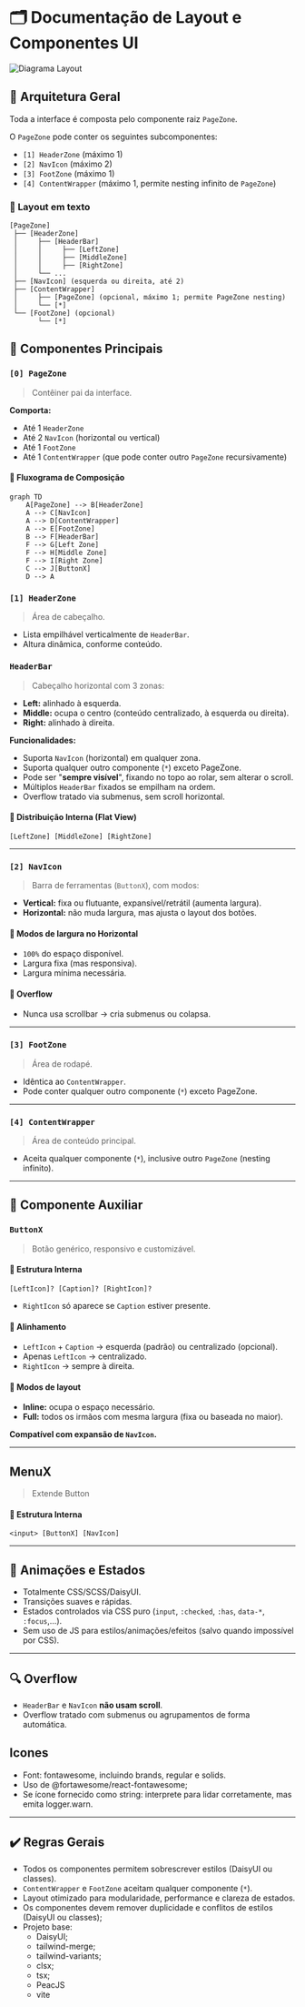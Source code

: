 # 🗂️ Documentação de Layout e Componentes UI

<img src="ui.svg" alt="Diagrama Layout" style="max-height:40vh;">

## 🔷 Arquitetura Geral

Toda a interface é composta pelo componente raiz `PageZone`.

O `PageZone` pode conter os seguintes subcomponentes:

- `[1] HeaderZone` (máximo 1)
- `[2] NavIcon` (máximo 2)
- `[3] FootZone` (máximo 1)
- `[4] ContentWrapper` (máximo 1, permite nesting infinito de `PageZone`)

### 📜 Layout em texto

```
[PageZone]
 ├── [HeaderZone]
 │     ├── [HeaderBar]
 │     │     ├── [LeftZone]
 │     │     ├── [MiddleZone]
 │     │     ├── [RightZone]
 │     └── ...
 ├── [NavIcon] (esquerda ou direita, até 2)
 ├── [ContentWrapper]
 │     ├── [PageZone] (opcional, máximo 1; permite PageZone nesting)
 │     └── [*]
 └── [FootZone] (opcional)
       └── [*]
```

## 🔹 Componentes Principais

### `[0] PageZone`

> Contêiner pai da interface.

**Comporta:**

- Até 1 `HeaderZone`
- Até 2 `NavIcon` (horizontal ou vertical)
- Até 1 `FootZone`
- Até 1 `ContentWrapper` (que pode conter outro `PageZone` recursivamente)

#### 🧩 Fluxograma de Composição

```mermaid
graph TD
    A[PageZone] --> B[HeaderZone]
    A --> C[NavIcon]
    A --> D[ContentWrapper]
    A --> E[FootZone]
    B --> F[HeaderBar]
    F --> G[Left Zone]
    F --> H[Middle Zone]
    F --> I[Right Zone]
    C --> J[ButtonX]
    D --> A
```

### `[1] HeaderZone`

> Área de cabeçalho.

- Lista empilhável verticalmente de `HeaderBar`.
- Altura dinâmica, conforme conteúdo.

### `HeaderBar`

> Cabeçalho horizontal com 3 zonas:

- **Left:** alinhado à esquerda.
- **Middle:** ocupa o centro (conteúdo centralizado, à esquerda ou direita).
- **Right:** alinhado à direita.

**Funcionalidades:**

- Suporta `NavIcon` (horizontal) em qualquer zona.
- Suporta qualquer outro componente (`*`) exceto PageZone.
- Pode ser "**sempre visível**", fixando no topo ao rolar, sem alterar o scroll.
- Múltiplos `HeaderBar` fixados se empilham na ordem.
- Overflow tratado via submenus, sem scroll horizontal.

#### 📐 Distribuição Interna (Flat View)

```
[LeftZone] [MiddleZone] [RightZone]
```

---

### `[2] NavIcon`

> Barra de ferramentas (`ButtonX`), com modos:

- **Vertical:** fixa ou flutuante, expansível/retrátil (aumenta largura).
- **Horizontal:** não muda largura, mas ajusta o layout dos botões.

#### 📐 Modos de largura no Horizontal

- `100%` do espaço disponível.
- Largura fixa (mas responsiva).
- Largura mínima necessária.

#### 📐 Overflow

- Nunca usa scrollbar → cria submenus ou colapsa.

---

### `[3] FootZone`

> Área de rodapé.

- Idêntica ao `ContentWrapper`.
- Pode conter qualquer outro componente (`*`) exceto PageZone.

---

### `[4] ContentWrapper`

> Área de conteúdo principal.

- Aceita qualquer componente (`*`), inclusive outro `PageZone` (nesting infinito).

---

## 🔘 Componente Auxiliar

### `ButtonX`

> Botão genérico, responsivo e customizável.

#### 📐 Estrutura Interna

```
[LeftIcon]? [Caption]? [RightIcon]?
```

- `RightIcon` só aparece se `Caption` estiver presente.

#### 📐 Alinhamento

- `LeftIcon` + `Caption` → esquerda (padrão) ou centralizado (opcional).
- Apenas `LeftIcon` → centralizado.
- `RightIcon` → sempre à direita.

#### 📐 Modos de layout

- **Inline:** ocupa o espaço necessário.
- **Full:** todos os irmãos com mesma largura (fixa ou baseada no maior).

**Compatível com expansão de `NavIcon`.**

---

## MenuX

> Extende Button

#### 📐 Estrutura Interna

```
<input> [ButtonX] [NavIcon]
```

---

## 🔧 Animações e Estados

- Totalmente CSS/SCSS/DaisyUI.
- Transições suaves e rápidas.
- Estados controlados via CSS puro (`input`, `:checked`, `:has`, `data-*`, `:focus`,...).
- Sem uso de JS para estilos/animações/efeitos (salvo quando impossível por CSS).

---

## 🔍 Overflow

- `HeaderBar` e `NavIcon` **não usam scroll**.
- Overflow tratado com submenus ou agrupamentos de forma automática.

## Icones

- Font: fontawesome, incluindo brands, regular e solids.
- Uso de @fortawesome/react-fontawesome;
- Se ícone fornecido como string: interprete para lidar corretamente, mas emita logger.warn.

---

## ✔️ Regras Gerais

- Todos os componentes permitem sobrescrever estilos (DaisyUI ou classes).
- `ContentWrapper` e `FootZone` aceitam qualquer componente (`*`).
- Layout otimizado para modularidade, performance e clareza de estados.
- Os componentes devem remover duplicidade e conflitos de estilos (DaisyUI ou classes);
- Projeto base:
  - DaisyUI;
  - tailwind-merge;
  - tailwind-variants;
  - clsx;
  - tsx;
  - PeacJS
  - vite
